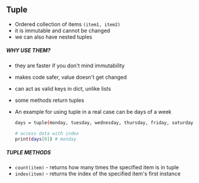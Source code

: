 ## Tuple

- Ordered collection of items `(item1, item2)`
- it is immutable and cannot be changed
- we can also have nested tuples

##### WHY USE THEM?

- they are faster if you don't mind immutability
- makes code safer, value doesn't get changed
- can act as valid keys in dict, unlike lists
- some methods return tuples
- An example for using tuple in a real case can be days of a week

  ```bash
  days = tuple(monday, tuesday, wednesday, thursday, friday, saturday, sunday)

  # access data with index
  print(days[0]) # monday
  ```

##### TUPLE METHODS

- `count(item)` - returns how many times the specified item is in tuple
- `index(item)` - returns the index of the specified item's first instance
